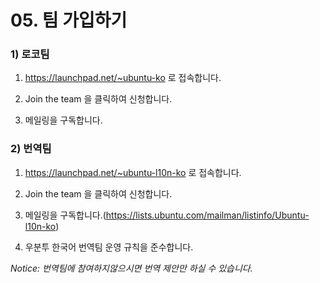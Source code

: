# 05. 팀 가입하기

### 1) 로코팀

1) https://launchpad.net/~ubuntu-ko 로 접속합니다.

2) Join the team 을 클릭하여 신청합니다.

3) 메일링을 구독합니다.

### 2) 번역팀

1) https://launchpad.net/~ubuntu-l10n-ko 로 접속합니다.

2) Join the team 을 클릭하여 신청합니다.

3) 메일링을 구독합니다.(https://lists.ubuntu.com/mailman/listinfo/Ubuntu-l10n-ko)

4) 우분투 한국어 번역팀 운영 규칙을 준수합니다.

*Notice: 번역팀에 참여하지않으시면 번역 제안만 하실 수 있습니다.*
